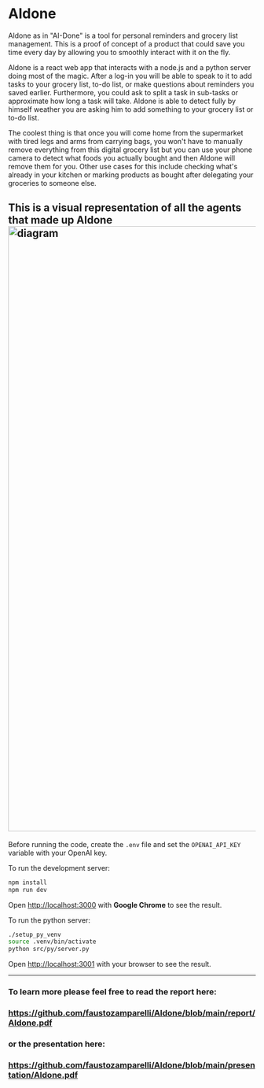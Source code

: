 # Aldone
Aldone as in "AI-Done" is a tool for personal reminders and grocery list management.
This is a proof of concept of a product that could save you time every day by allowing you
to smoothly interact with it on the fly.

Aldone is a react web app that interacts with a node.js and a python server doing most of the magic.
After a log-in you will be able to speak to it to add tasks to your grocery list, to-do list,
or make questions about reminders you saved earlier.
Furthermore, you could ask to split a task in sub-tasks or approximate how long a task will take.
Aldone is able to detect fully by himself weather you are asking him to add something to your grocery list or to-do list.

The coolest thing is that once you will come home from the supermarket with tired legs and arms from carrying bags, you won't have to manually remove everything from this digital grocery list but you can use your phone camera to detect what foods you actually bought and then Aldone will remove them for you. Other use cases for this include checking what's already in your kitchen or marking products as bought after delegating your groceries to someone else.

## This is a visual representation of all the agents that made up Aldone <img width="1230" alt="diagram" src="https://github.com/faustozamparelli/Aldone/assets/105665123/1219864e-c94d-49d5-b138-0cb50d636a06"> 

Before running the code, create the `.env` file and set the `OPENAI_API_KEY` variable with your OpenAI key.

To run the development server:

```bash
npm install
npm run dev
```

Open [http://localhost:3000](http://localhost:3000) with **Google Chrome** to see the result.

To run the python server:

```bash
./setup_py_venv
source .venv/bin/activate
python src/py/server.py
```
Open [http://localhost:3001](http://localhost:3001) with your browser to see the result.



---
### To learn more please feel free to read the report here: 
### https://github.com/faustozamparelli/Aldone/blob/main/report/Aldone.pdf 
### or the presentation here: 
### https://github.com/faustozamparelli/Aldone/blob/main/presentation/Aldone.pdf
